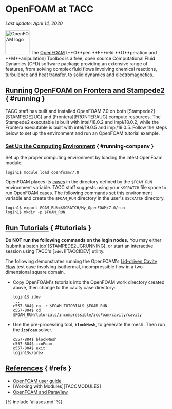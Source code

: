 # OpenFOAM at TACC
*Last update: April 14, 2020*

<img alt="OpenFOAM logo" src="../../imgs/software/openfoam-logo.png" style="width: 75px;" />
The <a href="https://www.openfoam.org">OpenFOAM</a> (**O**pen **F**ield **O**peration and **M**anipulation) Toolbox is a free, open source Computational Fluid Dynamics (CFD) software package providing an extensive range of features, from solving complex fluid flows involving chemical reactions, turbulence and heat transfer, to solid dynamics and electromagnetics.


## [Running OpenFOAM on Frontera and Stampede2](#running) { #running }

TACC staff has built and installed OpenFOAM 7.0 on both [Stampede2][STAMPEDE2UG] and [Frontera][FRONTERAUG] compute resources. The Stampede2 executable is built with intel/18.0.2 and impi/18.0.2, while the Frontera executable is built with intel/19.0.5 and impi/19.0.5. Follow the steps below to set up the environment and run an OpenFOAM tutorial example.

### [Set Up the Computing Environment](#running-compenv) { #running-compenv }

Set up the proper computing environment by loading the latest OpenFoam module:

```cmd-line
login1$ module load openfoam/7.0
```

OpenFOAM places its [cases](https://cfd.direct/openfoam/user-guide/cases/) in the directory defined by the `$FOAM_RUN` environment variable.  TACC staff suggests using your `$SCRATCH` file space to run OpenFOAM cases.  The following commands set this environment variable and create the `$FOAM_RUN` directory in the user's `$SCRATCH` directory.

```cmd-line
login1$ export FOAM_RUN=$SCRATCH/My_OpenFOAM/7.0/run
login1$ mkdir -p $FOAM_RUN
```

## [Run Tutorials](#tutorials) { #tutorials }

**Do NOT run the following commands on the login nodes.**
You may either [submit a batch job][STAMPEDE2UGRUNNING], or start an interactive session using TACC's [`idev`][TACCIDEV] utility.

The following demonstrates running the OpenFOAM's [Lid-driven Cavity Flow](https://cfd.direct/openfoam/user-guide/v7-cavity/#x5-40002.1) test case involving isothermal, incompressible flow in a two-dimensional square domain.

* Copy OpenFOAM's tutorials into the OpenFOAM work directory created above, then change to the cavity case directory:

	```cmd-line
	login1$ idev
	...
	c557-804$ cp -r $FOAM_TUTORIALS $FOAM_RUN 
	c557-804$ cd $FOAM_RUN/tutorials/incompressible/icoFoam/cavity/cavity
	```

* Use the pre-processing tool, **`blockMesh`**, to generate the mesh.  Then run the **`icoFoam`** solver.  

	```cmd-line
	c557-804$ blockMesh
	c557-804$ icoFoam
	c557-804$ exit
	login1$</pre>
	```

## [References](#refs) { #refs }

* [OpenFOAM user guide](https://www.openfoam.org/resources/)
* [Working with Modules][TACCMODULES]
* [OpenFOAM and ParaView](https://cfd.direct/openfoam/features/)


{% include 'aliases.md' %}
